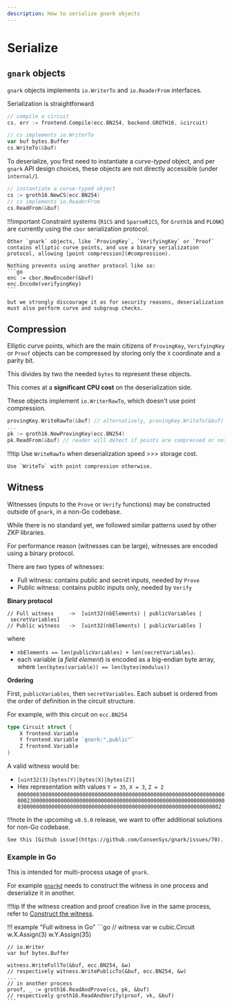 ```yaml
---
description: How to serialize gnark objects
---
```



# Serialize 

## `gnark` objects

`gnark` objects implements `io.WriterTo` and `io.ReaderFrom` interfaces. 

Serialization is straightforward 

```go
// compile a circuit
cs, err := frontend.Compile(ecc.BN254, backend.GROTH16, &circuit)

// cs implements io.WriterTo
var buf bytes.Buffer
cs.WriteTo(&buf)
```

To deserialize, you first need to instantiate a *curve-typed* object, and per `gnark` API design choices, these objects are not directly accessible (under `internal/`).

```go
// instantiate a curve-typed object
cs := groth16.NewCS(ecc.BN254)
// cs implements io.ReaderFrom
cs.ReadFrom(&buf)
```

!!!important 
    Constraint systems (`R1CS` and `SparseR1CS`, for `Groth16` and `PLONK`) are currently using the `cbor` serialization protocol. 

    Other `gnark` objects, like `ProvingKey`, `VerifyingKey` or `Proof` contains elliptic curve points, and use a binary serialization protocol, allowing [point compression](#compression). 

    Nothing prevents using another protocol like so:
    ```go
    enc := cbor.NewEncoder(&buf)
	enc.Encode(verifyingKey)
    ```

    but we strongly discourage it as for security reasons, deserialization must also perform curve and subgroup checks.


## Compression

Elliptic curve points, which are the main citizens of `ProvingKey`, `VerifyingKey` or `Proof` objects can be compressed by storing only the `X` coordinate and a parity bit. 

This divides by two the needed `bytes` to represent these objects.

This comes at a **significant CPU cost** on the deserialization side.

These objects implement `io.WriterRawTo`, which doesn't use point compression. 

```go 
provingKey.WriteRawTo(&buf) // alternatively, provingKey.WriteTo(&buf)
...
pk := groth16.NewProvingKey(ecc.BN254)
pk.ReadFrom(&buf) // reader will detect if points are compressed or not.
```

!!!tip 
    Use `WriteRawTo` when deserialization speed >>> storage cost.

    Use `WriteTo` with point compression otherwise.


## Witness

Witnesses (inputs to the `Prove` or `Verify` functions) may be constructed outside of `gnark`, in a non-Go codebase.

While there is no standard yet, we followed similar patterns used by other ZKP libraries. 

For performance reason (witnesses can be large), witnesses are encoded using a binary protocol. 

There are two types of witnesses:

* Full witness: contains public and secret inputs, needed by `Prove` 
* Public witness: contains public inputs only, needed by `Verify`


**Binary protocol**

```
// Full witness     ->  [uint32(nbElements) | publicVariables | secretVariables]
// Public witness   ->  [uint32(nbElements) | publicVariables ]
```

where

* `nbElements == len(publicVariables) + len(secretVariables)`. 
* each variable (a *field element*) is encoded as a big-endian byte array, where `len(bytes(variable)) == len(bytes(modulus))` 

**Ordering**

First, `publicVariables`, then `secretVariables`. Each subset is ordered from the order of definition in the circuit structure. 

For example, with this circuit on `ecc.BN254`
```go
type Circuit struct {
    X frontend.Variable
    Y frontend.Variable `gnark:",public"`
    Z frontend.Variable
}
```

A valid witness would be: 

* `[uint32(3)|bytes(Y)|bytes(X)|bytes(Z)]`
* Hex representation with values `Y = 35`, `X = 3`, `Z = 2`
`00000003000000000000000000000000000000000000000000000000000000000000002300000000000000000000000000000000000000000000000000000000000000030000000000000000000000000000000000000000000000000000000000000002`

!!!note
    In the upcoming `v0.5.0` release, we want to offer additional solutions for non-Go codebase.

    See this [Github issue](https://github.com/ConsenSys/gnark/issues/70).

### Example in Go

This is intended for multi-process usage of `gnark`. 

For example [`gnarkd`](use/gnarkd.md) needs to construct the witness in one process and deserialize it in another. 

!!!tip
    If the witness creation and proof creation live in the same process, refer to [Construct the witness](prove.md).

!!! example "Full witness in Go"
    ```go
    // witness
    var w cubic.Circuit
	w.X.Assign(3)
	w.Y.Assign(35)

    // io.Writer
    var buf bytes.Buffer

	witness.WriteFullTo(&buf, ecc.BN254, &w)
    // respectively witness.WritePublicTo(&buf, ecc.BN254, &w)
    ...
    // in another process
    proof, _ := groth16.ReadAndProve(cs, pk, &buf)
    // respectively groth16.ReadAndVerify(proof, vk, &buf)
    ```


